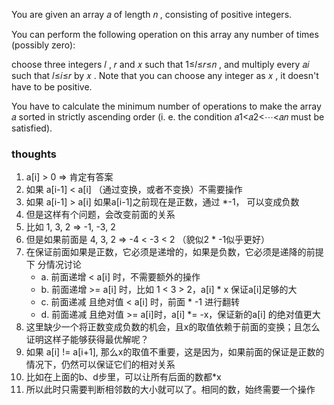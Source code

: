 You are given an array 𝑎
of length 𝑛
, consisting of positive integers.

You can perform the following operation on this array any number of times (possibly zero):

choose three integers 𝑙
, 𝑟
and 𝑥
such that 1≤𝑙≤𝑟≤𝑛
, and multiply every 𝑎𝑖
such that 𝑙≤𝑖≤𝑟
by 𝑥
.
Note that you can choose any integer as 𝑥
, it doesn't have to be positive.

You have to calculate the minimum number of operations to make the array 𝑎
sorted in strictly ascending order (i. e. the condition 𝑎1<𝑎2<⋯<𝑎𝑛
must be satisfied).

### thoughts

1. a[i] > 0 => 肯定有答案
2. 如果 a[i-1] < a[i] （通过变换，或者不变换）不需要操作
3. 如果 a[i-1] > a[i] 如果a[i-1]之前现在是正数，通过 *-1， 可以变成负数
4. 但是这样有个问题，会改变前面的关系
5. 比如 1, 3, 2 => -1, -3, 2
6. 但是如果前面是 4, 3, 2 => -4 < -3 < 2 （貌似2 * -1似乎更好）
7. 在保证前面如果是正数，它必须是递增的，如果是负数，它必须是递降的前提下 分情况讨论
    * a. 前面递增 < a[i] 时，不需要额外的操作
    * b. 前面递增 >= a[i] 时，比如 1 < 3 > 2，a[i] * x 保证a[i]足够的大
    * c. 前面递减 且绝对值 < a[i] 时，前面 * -1 进行翻转
    * d. 前面递减 且绝对值 >= a[i]时，a[i] *= -x，保证新的a[i] 的绝对值更大
8. 这里缺少一个将正数变成负数的机会，且x的取值依赖于前面的变换；且怎么证明这样子能够获得最优解呢？
9. 如果 a[i] != a[i+1], 那么x的取值不重要，这是因为，如果前面的保证是正数的情况下，仍然可以保证它们的相对关系
10. 比如在上面的b、d步里，可以让所有后面的数都*x
11. 所以此时只需要判断相邻数的大小就可以了。相同的数，始终需要一个操作